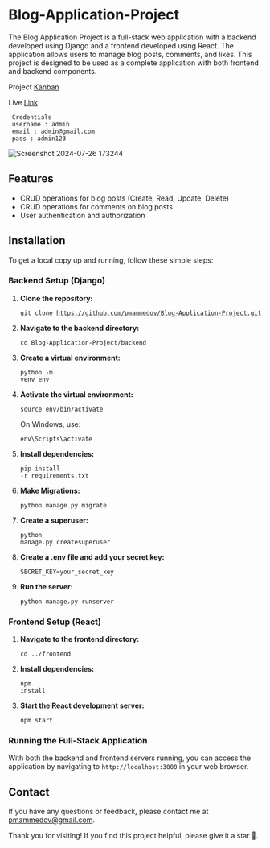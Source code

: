<body>
    <h1>Blog-Application-Project</h1>
    <p>The Blog Application Project is a full-stack web application with a backend developed using Django and a frontend developed using React. The application allows users to manage blog posts, comments, and likes. This project is designed to be used as a complete application with both frontend and backend components.</p>
     <p>Project <a href="https://github.com/users/pmammedov/projects/2">Kanban</a></p>
     <p>Live <a href="https://blog-application-project.vercel.app">Link</a></p>
     
     Credentials
     username : admin
     email : admin@gmail.com
     pass : admin123
    
![Screenshot 2024-07-26 173244](https://github.com/user-attachments/assets/9295a898-ecee-4bdf-834e-81e3b699975c)
    <h2>Features</h2>
    <ul>
        <li>CRUD operations for blog posts (Create, Read, Update, Delete)</li>
        <li>CRUD operations for comments on blog posts</li>
        <li>User authentication and authorization</li>
    </ul>
    <h2>Installation</h2>
    <p>To get a local copy up and running, follow these simple steps:</p>
    <h3>Backend Setup (Django)</h3>
    <ol>
        <li><strong>Clone the repository:</strong>
            <pre><code>git clone https://github.com/pmammedov/Blog-Application-Project.git</code></pre>
        </li>
        <li><strong>Navigate to the backend directory:</strong>
            <pre><code>cd Blog-Application-Project/backend</code></pre>
        </li>
        <li><strong>Create a virtual environment:</strong>
            <pre><code>python -m venv env</code></pre>
        </li>
        <li><strong>Activate the virtual environment:</strong>
            <pre><code>source env/bin/activate</code></pre>
            <p>On Windows, use:</p>
            <pre><code>env\Scripts\activate</code></pre>
        </li>
        <li><strong>Install dependencies:</strong>
            <pre><code>pip install -r requirements.txt</code></pre>
        </li>
        <li><strong>Make Migrations:</strong>
            <pre><code>python manage.py migrate</code></pre>
        </li>
        <li><strong>Create a superuser:</strong>
            <pre><code>python manage.py createsuperuser</code></pre>
        </li>
        <li><strong>Create a .env file and add your secret key:</strong>
            <pre><code>SECRET_KEY=your_secret_key</code></pre>
        </li>
        <li><strong>Run the server:</strong>
            <pre><code>python manage.py runserver</code></pre>
        </li>
    </ol>
    <h3>Frontend Setup (React)</h3>
    <ol>
        <li><strong>Navigate to the frontend directory:</strong>
            <pre><code>cd ../frontend</code></pre>
        </li>
        <li><strong>Install dependencies:</strong>
            <pre><code>npm install</code></pre>
        </li>
        <li><strong>Start the React development server:</strong>
            <pre><code>npm start</code></pre>
        </li>
    </ol>
    <h3>Running the Full-Stack Application</h3>
    <p>With both the backend and frontend servers running, you can access the application by navigating to <code>http://localhost:3000</code> in your web browser.</p>
    <h2>Contact</h2>
    <p>If you have any questions or feedback, please contact me at <a href="mailto:pmammedov@gmail.com">pmammedov@gmail.com</a>.</p>
    <p>Thank you for visiting! If you find this project helpful, please give it a star 🌟.</p>
</body>
